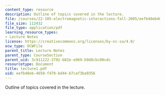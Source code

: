 ```yaml
---
content_type: resource
description: Outline of topics covered in the lecture.
file: /courses/22-105-electromagnetic-interactions-fall-2005/eefb40eb4650f470bd44b7caf3ba9356_lecture1.pdf
file_size: 112432
file_type: application/pdf
learning_resource_types:
- Lecture Notes
license: https://creativecommons.org/licenses/by-nc-sa/4.0/
ocw_type: OCWFile
parent_title: Lecture Notes
parent_type: CourseSection
parent_uid: 3c911222-3792-b82e-e969-b9d8cbc00cdc
resourcetype: Document
title: lecture1.pdf
uid: eefb40eb-4650-f470-bd44-b7caf3ba9356
---
```

Outline of topics covered in the lecture.